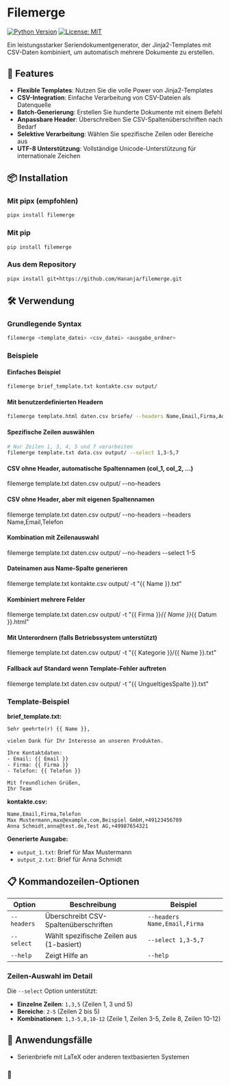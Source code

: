 # Filemerge

[![Python Version](https://img.shields.io/badge/python-3.8+-blue.svg)](https://python.org)
[![License: MIT](https://img.shields.io/badge/License-MIT-yellow.svg)](https://opensource.org/licenses/MIT)

Ein leistungsstarker Seriendokumentgenerator, der Jinja2-Templates mit CSV-Daten kombiniert, um automatisch mehrere Dokumente zu erstellen.

## 🚀 Features

- **Flexible Templates**: Nutzen Sie die volle Power von Jinja2-Templates
- **CSV-Integration**: Einfache Verarbeitung von CSV-Dateien als Datenquelle
- **Batch-Generierung**: Erstellen Sie hunderte Dokumente mit einem Befehl
- **Anpassbare Header**: Überschreiben Sie CSV-Spaltenüberschriften nach Bedarf
- **Selektive Verarbeitung**: Wählen Sie spezifische Zeilen oder Bereiche aus
- **UTF-8 Unterstützung**: Vollständige Unicode-Unterstützung für internationale Zeichen

## 📦 Installation

### Mit pipx (empfohlen)
```bash
pipx install filemerge
```

### Mit pip
```bash
pip install filemerge
```

### Aus dem Repository
```bash
pipx install git+https://github.com/Hananja/filemerge.git
```

## 🛠️ Verwendung

### Grundlegende Syntax
```bash
filemerge <template_datei> <csv_datei> <ausgabe_ordner>
```

### Beispiele

#### Einfaches Beispiel
```bash
filemerge brief_template.txt kontakte.csv output/
```

#### Mit benutzerdefinierten Headern
```bash
filemerge template.html daten.csv briefe/ --headers Name,Email,Firma,Adresse
```

#### Spezifische Zeilen auswählen
```bash
# Nur Zeilen 1, 3, 4, 5 und 7 verarbeiten
filemerge template.txt data.csv output/ --select 1,3-5,7
```

#### CSV ohne Header, automatische Spaltennamen (col_1, col_2, ...)
filemerge template.txt daten.csv output/ --no-headers

#### CSV ohne Header, aber mit eigenen Spaltennamen
filemerge template.txt daten.csv output/ --no-headers --headers Name,Email,Telefon

#### Kombination mit Zeilenauswahl
filemerge template.txt daten.csv output/ --no-headers --select 1-5

#### Dateinamen aus Name-Spalte generieren
filemerge template.txt kontakte.csv output/ -t "{{ Name }}.txt"

#### Kombiniert mehrere Felder
filemerge template.txt daten.csv output/ -t "{{ Firma }}_{{ Name }}_{{ Datum }}.html"

#### Mit Unterordnern (falls Betriebssystem unterstützt)
filemerge template.txt daten.csv output/ -t "{{ Kategorie }}/{{ Name }}.txt"

#### Fallback auf Standard wenn Template-Fehler auftreten
filemerge template.txt daten.csv output/ -t "{{ UngueltigesSpalte }}.txt"

### Template-Beispiel

**brief_template.txt:**
```jinja2
Sehr geehrte(r) {{ Name }},

vielen Dank für Ihr Interesse an unseren Produkten. 

Ihre Kontaktdaten:
- Email: {{ Email }}
- Firma: {{ Firma }}
- Telefon: {{ Telefon }}

Mit freundlichen Grüßen,
Ihr Team
```

**kontakte.csv:**
```csv
Name,Email,Firma,Telefon
Max Mustermann,max@example.com,Beispiel GmbH,+49123456789
Anna Schmidt,anna@test.de,Test AG,+49987654321
```

**Generierte Ausgabe:**
- `output_1.txt`: Brief für Max Mustermann
- `output_2.txt`: Brief für Anna Schmidt

## 📋 Kommandozeilen-Optionen

| Option | Beschreibung | Beispiel |
|--------|--------------|----------|
| `--headers` | Überschreibt CSV-Spaltenüberschriften | `--headers Name,Email,Firma` |
| `--select` | Wählt spezifische Zeilen aus (1-basiert) | `--select 1,3-5,7` |
| `--help` | Zeigt Hilfe an | `--help` |

### Zeilen-Auswahl im Detail

Die `--select` Option unterstützt:
- **Einzelne Zeilen**: `1,3,5` (Zeilen 1, 3 und 5)
- **Bereiche**: `2-5` (Zeilen 2 bis 5)
- **Kombinationen**: `1,3-5,8,10-12` (Zeile 1, Zeilen 3-5, Zeile 8, Zeilen 10-12)

## 🎯 Anwendungsfälle

- Serienbriefe mit LaTeX oder anderen textbasierten Systemen
### 📧